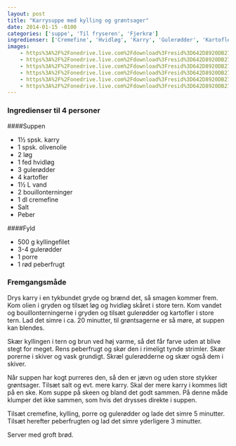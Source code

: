 ```yaml
---
layout: post
title: "Karrysuppe med kylling og grøntsager"
date: 2014-01-15 -0100
categories: ['suppe', 'Til fryseren', 'Fjerkræ']
ingredienser: ['Cremefine', 'Hvidløg', 'Karry', 'Gulerødder', 'Kartofler', 'Kylling', 'Porre', 'Peberfrugt', 'Løg']
images:
    - https%3A%2F%2Fonedrive.live.com%2Fdownload%3Fresid%3D642D8920DB2784EE!126132
    - https%3A%2F%2Fonedrive.live.com%2Fdownload%3Fresid%3D642D8920DB2784EE!126135
    - https%3A%2F%2Fonedrive.live.com%2Fdownload%3Fresid%3D642D8920DB2784EE!126134
    - https%3A%2F%2Fonedrive.live.com%2Fdownload%3Fresid%3D642D8920DB2784EE!126137
    - https%3A%2F%2Fonedrive.live.com%2Fdownload%3Fresid%3D642D8920DB2784EE!126133
    - https%3A%2F%2Fonedrive.live.com%2Fdownload%3Fresid%3D642D8920DB2784EE!126136
---
```

### Ingredienser til 4 personer
####Suppen
-  1½ spsk. karry
-  1 spsk. olivenolie
-  2 løg
-  1 fed hvidløg
-  3 gulerødder
-  4 kartofler
-  1½ L vand
-  2 bouillonterninger
-  1 dl cremefine
-  Salt
-  Peber

####Fyld
-  500 g kyllingefilet
-  3-4 gulerødder
-  1 porre
-  1 rød peberfrugt

### Fremgangsmåde
Drys karry i en tykbundet gryde og brænd det, så smagen kommer frem. Kom olien i gryden og tilsæt løg og hvidløg skåret i store tern. Kom vandet og bouillonterningerne i gryden og tilsæt gulerødder og kartofler i store tern. Lad det simre i ca. 20 minutter, til grøntsagerne er så møre, at suppen kan blendes.

Skær kyllingen i tern og brun ved høj varme, så det får farve uden at blive stegt for meget. Rens peberfrugt og skør den i rimeligt tynde strimler. Skær porerne i skiver og vask grundigt. Skræl gulerødderne og skær også dem i skiver.

Når suppen har kogt purreres den, så den er jævn og uden store stykker grøntsager. Tilsæt salt og evt. mere karry. Skal der mere karry i kommes lidt på en ske. Kom suppe på skeen og bland det godt sammen. På denne måde klumper det ikke sammen, som hvis det drysses direkte i suppen. 

Tilsæt cremefine, kylling, porre og gulerødder og lade det simre 5 minutter. Tilsæt herefter peberfrugten og lad det simre yderligere 3 minutter.

Server med groft brød.

